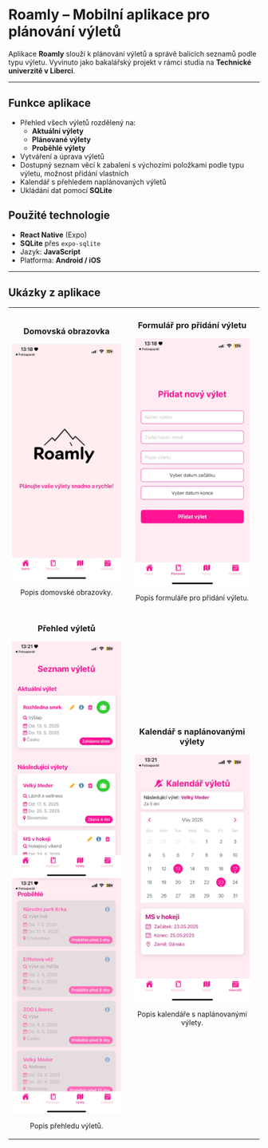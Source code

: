 # Roamly – Mobilní aplikace pro plánování výletů

Aplikace **Roamly** slouží k plánování výletů a správě balicích seznamů podle typu výletu. Vyvinuto jako bakalářský projekt v rámci studia na **Technické univerzitě v Liberci**.

---

##  Funkce aplikace
- Přehled všech výletů rozdělený na:
  - **Aktuální výlety**
  - **Plánované výlety**
  - **Proběhlé výlety**
- Vytváření a úprava výletů
- Dostupný seznam věcí k zabalení s výchozími položkami podle typu výletu, možnost přidání vlastních
- Kalendář s přehledem naplánovaných výletů
- Ukládání dat pomocí **SQLite**

##  Použité technologie

- **React Native** (Expo)
- **SQLite** přes `expo-sqlite`
- Jazyk: **JavaScript**
- Platforma: **Android / iOS**

---

##  Ukázky z aplikace
<table>
  <tr>
    <td style="text-align: center; vertical-align: middle;">
      <h3 style="text-align: center;">Domovská obrazovka</h3>
      <img src="./assets/Home.jpg" alt="Domovská obrazovka" width="230" style="display: block; margin: 0 auto;" />
      <p>Popis domovské obrazovky.</p>
    </td>
    <td style="text-align: center; vertical-align: middle;">
      <h3 style="text-align: center;">Formulář pro přidání výletu</h3>
      <img src="./assets/Form.jpg" alt="Formulář pro přidání výletu" width="230" style="display: block; margin: 0 auto;" />
      <p>Popis formuláře pro přidání výletu.</p>
    </td>
  </tr>
  <tr>
    <td style="text-align: center; vertical-align: middle;">
      <h3 style="text-align: center;">Přehled výletů</h3>
      <img src="./assets/Trips01.jpg" alt="Přehled výletů 1" width="230" style="display: block; margin: 0 auto;" />
      <img src="./assets/Trips02.jpg" alt="Přehled výletů 2" width="230" style="display: block; margin: 0 auto;" />
      <p>Popis přehledu výletů.</p>
    </td>
    <td style="text-align: center; vertical-align: middle;">
      <h3 style="text-align: center;">Kalendář s naplánovanými výlety</h3>
      <img src="./assets/Calendar.jpg" alt="Kalendář s naplánovanými výlety" width="230" style="display: block; margin: 0 auto;" />
      <p>Popis kalendáře s naplánovanými výlety.</p>
    </td>
  </tr>
</table>
